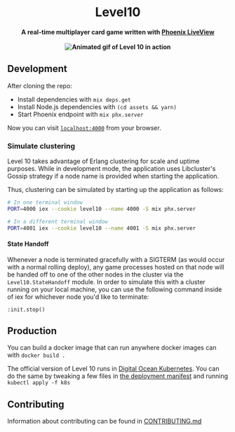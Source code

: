 <h1 align="center">
  Level10
</h1>

<h4 align="center">
  A real-time multiplayer card game written with
  <a href="https://github.com/phoenixframework/phoenix_live_view">Phoenix LiveView</a>
  <br><br>
  <img src="https://user-images.githubusercontent.com/3421625/90838024-eccc1100-e310-11ea-8685-59ae938b9bae.gif" alt="Animated gif of Level 10 in action">
</h4>

## Development

After cloning the repo:

- Install dependencies with `mix deps.get`
- Install Node.js dependencies with `(cd assets && yarn)`
- Start Phoenix endpoint with `mix phx.server`

Now you can visit [`localhost:4000`](http://localhost:4000) from your browser.

### Simulate clustering

Level 10 takes advantage of Erlang clustering for scale and uptime purposes.
While in development mode, the application uses Libcluster's Gossip strategy if
a node name is provided when starting the application.

Thus, clustering can be simulated by starting up the application as follows:

```sh
# In one terminal window
PORT=4000 iex --cookie level10 --name 4000 -S mix phx.server

# In a different terminal window
PORT=4001 iex --cookie level10 --name 4001 -S mix phx.server
```

#### State Handoff

Whenever a node is terminated gracefully with a SIGTERM (as would occur with a
normal rolling deploy), any game processes hosted on that node will be handed
off to one of the other nodes in the cluster via the `Level10.StateHandoff`
module. In order to simulate this with a cluster running on your local machine,
you can use the following command inside of iex for whichever node you'd like to
terminate:

```
:init.stop()
```

## Production

You can build a docker image that can run anywhere docker images can with `docker build .`

The official version of Level 10 runs in [Digital Ocean
Kubernetes](https://m.do.co/c/757db256ded5). You can do the same by tweaking a
few files in [the deployment manifest](k8s/deployment.yaml) and running `kubectl apply -f k8s`

## Contributing

Information about contributing can be found in [CONTRIBUTING.md](CONTRIBUTING.md)
